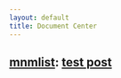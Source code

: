 ```yaml
---
layout: default
title: Document Center
---
```

## [mnmlist](http://sconzen.github.io): [test post](http://sconzen.github.io)